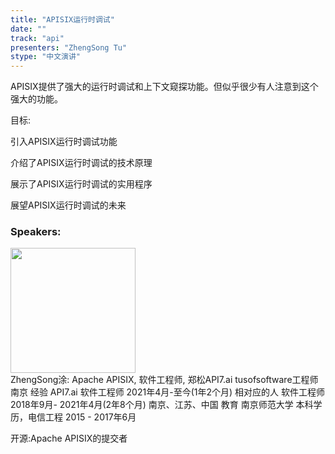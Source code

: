 ```yaml
---
title: "APISIX运行时调试"
date: "" 
track: "api"
presenters: "ZhengSong Tu"
stype: "中文演讲"
---
```

APISIX提供了强大的运行时调试和上下文窥探功能。但似乎很少有人注意到这个强大的功能。

目标:

引入APISIX运行时调试功能

介绍了APISIX运行时调试的技术原理

展示了APISIX运行时调试的实用程序

展望APISIX运行时调试的未来
 ### Speakers: 
 <img src="images/speaker/1032.png" width="200" /><br>ZhengSong涂: Apache APISIX, 软件工程师, 郑松API7.ai tusofsoftware工程师
南京
经验
API7.ai
软件工程师
2021年4月-至今(1年2个月)
相对应的人
软件工程师
2018年9月- 2021年4月(2年8个月)
南京、江苏、中国
教育
南京师范大学
本科学历，电信工程
2015 - 2017年6月

开源:Apache APISIX的提交者
 